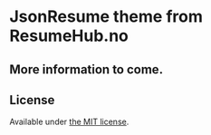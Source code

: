 # JsonResume theme from ResumeHub.no
## More information to come.
## License

Available under [the MIT license](http://mths.be/mit).
